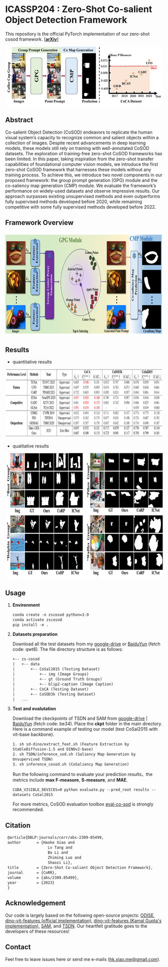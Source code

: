 # **ICASSP204 : Zero-Shot Co-salient Object Detection Framework**

This repository is the official PyTorch implementation of our zero-shot cosod framework. [[**arXiv**](https://arxiv.org/abs/2309.05499)]

<div align=center><img width="550" height="190" src=assets/intro.PNG/></div>

## **Abstract**

Co-salient Object Detection (CoSOD) endeavors to replicate the human visual system’s capacity to recognize common and salient objects within a collection of images. Despite recent advancements in deep learning models, these models still rely on training with well-annotated CoSOD datasets. The exploration of training-free zero-shot CoSOD frameworks has been limited. In this paper, taking inspiration from the zero-shot transfer capabilities of foundational computer vision models, we introduce the first zero-shot CoSOD framework that harnesses these models without any training process. To achieve this, we introduce two novel components in our proposed framework: the group prompt generation (GPG) module and the co-saliency map generation (CMP) module. We evaluate the framework’s performance on widely-used datasets and observe impressive results. Our approach surpasses existing unsupervised methods and even outperforms fully supervised methods developed before 2020, while remaining competitive with some fully supervised methods developed before 2022.

## **Framework Overview**

<div align=center><img width="750" height="330" src=assets/framework.PNG/></div>

## **Results**

<!-- The predicted results of our model trained by COCO9k only is available at [google-drive](https://drive.google.com/file/d/1YWxLQhe26bvFXfXzXIFw19mx69ESs1Lq/view?usp=sharing) | [BaiduYun](https://pan.baidu.com/s/19sDWXHk0D04IlNdeGhdKDw) (fetch code: 7lmh) -->
+ quantitative results
<div align=center><img width="800" height="220" src=./assets/quantitative.PNG/></div>

+ qualitative results
<div align=center><img width="800" height="400" src=./assets/qualitative.PNG/></div>

## **Usage**
1. **Environment**

    ```
   conda create -n zscosod python=3.9
   conda activate zscosod 
   pip install -e .
    ```

2. **Datasets preparation**

    Download all the test datasets from my [google-drive](https://drive.google.com/file/d/1knhq7KYhaX-fLH7VYrfJhjoKiBnK3KAM/view?usp=drive_link) or [BaiduYun](https://pan.baidu.com/s/19NLkiRQz3BPrUrk7M1dfZw) (fetch code: qwt8). The file directory structure is as follows:
    ```
    +-- zs-cosod
    |   +-- data 
    |       +-- CoSal2015 (Testing Dataset)
    |           +-- img (Image Groups)  
    |           +-- gt (Ground Truth Groups)
    |           +-- blip2-caption (Image Caption)
    |       +-- CoCA (Testing Dataset)  
    |       +-- CoSOD3k (Testing Dataset)   
    |   ... 
    ```
 3. **Test and evalutation**
 
       Download the ckeckpoints of TSDN and SAM from [google-drive](https://drive.google.com/file/d/1YsvhQtqQyfjf-OMsA36uPefc2qAZnHxV/view?usp=drive_link) | [BaiduYun](https://pan.baidu.com/s/1mp8byGsBb3MpFdap-JEIig) (fetch code: be34). Place the **ckpt** folder in the main directory. Here is a command example of testing our model (test CoSal2015 with vit-base backbone).
    ```
    1. sh sd-dino/extract_feat.sh (Feature Extraction by StableDiffusion-1.5 and DINOv2-base)
    2. sh TSDN/inference_sod.sh (Saliency Map Generation by Unsupervised TSDN)
    3. sh inference_cosod.sh (CoSaliency Map Generation) 
    ```
    
    Run the following command to evaluate your prediction results，the metrics include **max F-measure**, **S-measure**, and **MAE**.
    
    ```
    CUDA_VISIBLE_DEVICES=0 python evaluate.py --pred_root results --datasets CoSal2015
    ```
    For more metrics, CoSOD evaluation toolbox [eval-co-sod](https://github.com/zzhanghub/eval-co-sod) is strongly recommended.
    
 
 ## Citation
  ```
   @article{DBLP:journals/corr/abs-2309-05499,
   author       = {Haoke Xiao and
                     Lv Tang and
                     Bo Li and
                     Zhiming Luo and
                     Shaozi Li},
   title        = {Zero-Shot Co-salient Object Detection Framework},
   journal      = {CoRR},
   volume       = {abs/2309.05499},
   year         = {2023}
   }
  ```
 
## Acknowledgement

Our code is largely based on the following open-source projects: [ODISE](https://github.com/NVlabs/ODISE), [dino-vit-features (official implementation)](https://github.com/ShirAmir/dino-vit-features), [dino-vit-features (Kamal Gupta's implementation)](https://github.com/kampta/dino-vit-features), [SAM](https://github.com/facebookresearch/segment-anything), and [TSDN](https://github.com/moothes/A2S-v2). Our heartfelt gratitude goes to the developers of these resources!

 ## Contact
   
Feel free to leave issues here or send me e-mails (hk.xiao.me@gmail.com).